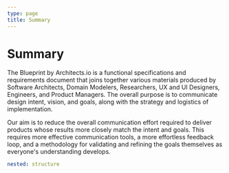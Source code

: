 ```yaml
---
type: page
title: Summary
---
```


# Summary

The Blueprint by Architects.io is a functional specifications and requirements document that joins together various materials produced by Software Architects, Domain Modelers, Researchers, UX and UI Designers, Engineers, and Product Managers.  The overall purpose is to communicate design intent, vision, and goals, along with the strategy and logistics of implementation.  

Our aim is to reduce the overall communication effort required to deliver products whose results more closely match the intent and goals.  This requires more effective communication tools, a more effortless feedback loop, and a methodology for validating and refining the goals themselves as everyone's understanding develops. 

```yaml
nested: structure
```
